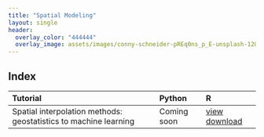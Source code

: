 ```yaml
---
title: "Spatial Modeling"
layout: single
header:
  overlay_color: "444444"
  overlay_image: assets/images/conny-schneider-pREq0ns_p_E-unsplash-1200_800.jpg
---
```


## Index

| Tutorial | Python | R |
|:--|:--|:--|
| Spatial interpolation methods: geostatistics to machine learning | Coming soon | [view](GRWG_SpatialInterpolation_R) [download](../tutorials/GRWG_SpatialInterpolation.Rmd) | 
